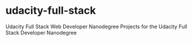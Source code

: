 # udacity-full-stack
Udacity Full Stack Web Developer Nanodegree
Projects for the Udacity Full Stack Developer Nanodegree
